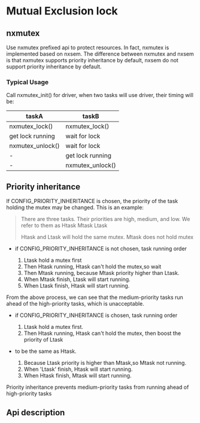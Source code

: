 # Mutual Exclusion lock

## nxmutex

Use <span class="title-ref">nxmutex</span> prefixed api to protect
resources. In fact, nxmutex is implemented based on nxsem. The
difference between nxmutex and nxsem is that nxmutex supports priority
inheritance by default, nxsem do not support priority inheritance by
default.

### Typical Usage

Call nxmutex\_init() for driver, when two tasks will use driver, their
timing will be:

| taskA             | taskB             |
| ----------------- | ----------------- |
| nxmutex\_lock()   | nxmutex\_lock()   |
| get lock running  | wait for lock     |
| nxmutex\_unlock() | wait for lock     |
| \-                | get lock running  |
| \-                | nxmutex\_unlock() |

## Priority inheritance

If <span class="title-ref">CONFIG\_PRIORITY\_INHERITANCE</span> is
chosen, the priority of the task holding the mutex may be changed. This
is an example:

> There are three tasks. Their priorities are high, medium, and low. We
> refer to them as <span class="title-ref">Htask</span>
> <span class="title-ref">Mtask</span>
> <span class="title-ref">Ltask</span>
> 
> <span class="title-ref">Htask</span> and
> <span class="title-ref">Ltask</span> will hold the same mutex.
> <span class="title-ref">Mtask</span> does not hold mutex

  - if <span class="title-ref">CONFIG\_PRIORITY\_INHERITANCE</span> is
    not chosen, task running order
    
    1.  <span class="title-ref">Ltask</span> hold a mutex first
    2.  Then <span class="title-ref">Htask</span> running,
        <span class="title-ref">Htask</span> can't hold the mutex,so
        wait
    3.  Then <span class="title-ref">Mtask</span> running, because
        <span class="title-ref">Mtask</span> priority higher than
        <span class="title-ref">Ltask</span>.
    4.  When <span class="title-ref">Mtask</span> finish,
        <span class="title-ref">Ltask</span> will start running.
    5.  When <span class="title-ref">Ltask</span> finish,
        <span class="title-ref">Htask</span> will start running.

From the above process, we can see that the medium-priority tasks run
ahead of the high-priority tasks, which is unacceptable.

  - if <span class="title-ref">CONFIG\_PRIORITY\_INHERITANCE</span> is
    chosen, task running order
    
    1.  <span class="title-ref">Ltask</span> hold a mutex first.
    2.  Then <span class="title-ref">Htask</span> running,
        <span class="title-ref">Htask</span> can't hold the mutex, then
        boost the priority of <span class="title-ref">Ltask</span>

  - to be the same as <span class="title-ref">Htask</span>.
    
    1.  Because <span class="title-ref">Ltask</span> priority is higher
        than <span class="title-ref">Mtask</span>,so
        <span class="title-ref">Mtask</span> not running.
    2.  When 'Ltask' finish, <span class="title-ref">Htask</span> will
        start running.
    3.  When <span class="title-ref">Htask</span> finish,
        <span class="title-ref">Mtask</span> will start running.

Priority inheritance prevents medium-priority tasks from running ahead
of high-priority tasks

## Api description
